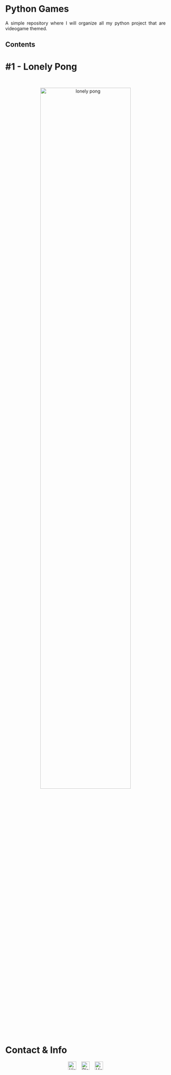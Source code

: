 # Python Games
<p align="justify">A simple repository where I will organize all my python project that are videogame themed.</p>

## Contents

# #1 - Lonely Pong
<br><div align="center">
  <img src='https://i.imgur.com/Uwcv9IE.png' alt='lonely pong' style="width: 75%"/>
</div><br>

# Contact & Info
<p align="center">
  <A HREF='https://linkedin.com/in/victor-schumann' target='_blank'><img height='36' style='border:0px;height:26px;' src='https://img.shields.io/badge/Hire%20me-LINKEDIN.COM-blue' border='0' alt='Hire me on Linkedin'/></a>&nbsp;&nbsp;&nbsp;
  <A HREF='https://linkedin.com/in/victor-schumann' target='_blank'><img height='36' style='border:0px;height:26px;' src='https://img.shields.io/badge/Follow%20me%20-WORDPRESS.ORG-black' border='0' alt='Blogging on VictorSchumann.com'/></a>&nbsp;&nbsp;&nbsp;
  <A HREF='https://ko-fi.com/victorschumann' target='_blank'><img height='36' style='border:0px;height:26px;' src='https://img.shields.io/badge/Buy%20me%20a%20%E2%98%95%EF%B8%8F%20-KO--FI.COM-ff69b4' border='0' alt='Hire me on Linkedin'/></a>
 </p>
